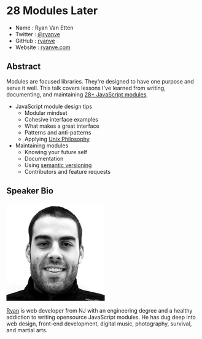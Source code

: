 # 28 Modules Later

* Name      : Ryan Van Etten
* Twitter   : [@ryanve](https://twitter.com/ryanve)
* GitHub    : [ryanve](https://github.com/ryanve)
* Website   : [ryanve.com](http://ryanve.com)

## Abstract

Modules are focused libraries. They're designed to have one purpose and serve it well. This talk covers lessons I've learned from writing, documenting, and maintaining [28+ JavaScript modules](https://www.npmjs.org/~ryanve).

- JavaScript module design tips
  - Modular mindset
  - Cohesive interface examples
  - What makes a great interface
  - Patterns and anti-patterns
  - Applying [Unix Philosophy](http://www.faqs.org/docs/artu/ch01s06.html)
- Maintaining modules
  - Knowing your future self
  - Documentation
  - Using [semantic versioning](http://semver.org)
  - Contributors and feature requests

## Speaker Bio

![Ryan Van Etten](../images/ryanve.png)

[Ryan](http://ryanve.com) is web developer from NJ with an engineering degree and a healthy addiction to writing opensource JavaScript modules. He has dug deep into web design, front-end development, digital music, photography, survival, and martial arts.